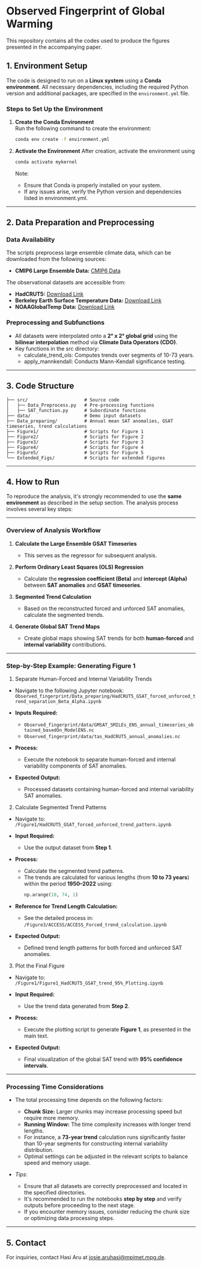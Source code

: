 # Observed Fingerprint of Global Warming

This repository contains all the codes used to produce the figures presented in the accompanying paper.

## 1. Environment Setup

The code is designed to run on a **Linux system** using a **Conda environment**. All necessary dependencies, including the required Python version and additional packages, are specified in the `environment.yml` file.

### Steps to Set Up the Environment

1. **Create the Conda Environment**  
   Run the following command to create the environment:

   ```bash
   conda env create -f environment.yml
   ```
2. **Activate the Environment**
    After creation, activate the environment using

    ```bash
    conda activate mykernel
    ```
    Note:
    - Ensure that Conda is properly installed on your system.
    - If any issues arise, verify the Python version and dependencies listed in environment.yml.
---
## 2. Data Preparation and Preprocessing

### Data Availability

The scripts preprocess large ensemble climate data, which can be downloaded from the following sources:

- **CMIP6 Large Ensemble Data:** [CMIP6 Data](https://aims2.llnl.gov/projects/cmip6/)

The observational datasets are accessible from:

- **HadCRUT5:** [Download Link](https://www.metoffice.gov.uk/hadobs/hadcrut5/data/HadCRUT.5.0.2.0/download.html)  
- **Berkeley Earth Surface Temperature Data:** [Download Link](https://berkeleyearth.org/data/)  
- **NOAAGlobalTemp Data:** [Download Link](https://www.ncei.noaa.gov/products/land-based-station/noaa-global-temp)  

### Preprocessing and Subfunctions

- All datasets were interpolated onto a **2° x 2° global grid** using the **bilinear interpolation** method via **Climate Data Operators (CDO)**.
- Key functions in the src directory:
    - calculate_trend_ols: Computes trends over segments of 10-73 years.
    - apply_mannkendall: Conducts Mann-Kendall significance testing.
---

## 3. Code Structure 

```
├── src/                     # Source code
│   ├── Data_Preprocess.py   # Pre-processing functions
│   ├── SAT_function.py      # Subordinate functions
├── data/                    # Demo input datasets
├── Data_preparing/          # Annual mean SAT anomalies, GSAT timeseries, trend calculations
├── Figure1/                 # Scripts for Figure 1
├── Figure2/                 # Scripts for Figure 2
├── Figure3/                 # Scripts for Figure 3
├── Figure4/                 # Scripts for Figure 4
├── Figure5/                 # Scripts for Figure 5
└── Extended_Figs/           # Scripts for extended figures
```
---
## 4. How to Run

To reproduce the analysis, it's strongly recommended to use the **same environment** as described in the setup section. The analysis process involves several key steps:

---

### **Overview of Analysis Workflow**

1. **Calculate the Large Ensemble GSAT Timeseries**  
   - This serves as the regressor for subsequent analysis.

2. **Perform Ordinary Least Squares (OLS) Regression**  
   - Calculate the **regression coefficient (Beta)** and **intercept (Alpha)** between **SAT anomalies** and **GSAT timeseries**.

3. **Segmented Trend Calculation**  
   - Based on the reconstructed forced and unforced SAT anomalies, calculate the segmented trends.

4. **Generate Global SAT Trend Maps**  
   - Create global maps showing SAT trends for both **human-forced** and **internal variability** contributions.

---
### **Step-by-Step Example: Generating Figure 1**

1. Separate Human-Forced and Internal Variability Trends  
- Navigate to the following Jupyter notebook:  
  `Observed_fingerprint/Data_preparing/HadCRUT5_GSAT_forced_unforced_trend_separation_Beta_Alpha.ipynb`

- **Inputs Required:**  
   - `Observed_fingerprint/data/GMSAT_SMILEs_ENS_annual_timeseries_obtained_basedOn_ModelENS.nc`  
   - `Observed_fingerprint/data/tas_HadCRUT5_annual_anomalies.nc`

- **Process:**  
   - Execute the notebook to separate human-forced and internal variability components of SAT anomalies.

- **Expected Output:**  
   - Processed datasets containing human-forced and internal variability SAT anomalies.


2. Calculate Segmented Trend Patterns  
- Navigate to:  
  `/Figure1/HadCRUT5_GSAT_forced_unforced_trend_pattern.ipynb`

- **Input Required:**  
   - Use the output dataset from **Step 1**.

- **Process:**  
   - Calculate the segmented trend patterns.  
   - The trends are calculated for various lengths (from **10 to 73 years**) within the period **1950–2022** using:  
     ```python
     np.arange(10, 74, 1)
     ```

- **Reference for Trend Length Calculation:**  
   - See the detailed process in:  
     `/Figure3/ACCESS/ACCESS_Forced_trend_calculation.ipynb`

- **Expected Output:**  
   - Defined trend length patterns for both forced and unforced SAT anomalies.

3. Plot the Final Figure 
- Navigate to:  
  `/Figure1/Figure1_HadCRUT5_GSAT_trend_95%_Plotting.ipynb`

- **Input Required:**  
   - Use the trend data generated from **Step 2**.

- **Process:**  
   - Execute the plotting script to generate **Figure 1**, as presented in the main text.

- **Expected Output:**  
   - Final visualization of the global SAT trend with **95% confidence intervals**.

---

### **Processing Time Considerations**

- The total processing time depends on the following factors:  
   - **Chunk Size:** Larger chunks may increase processing speed but require more memory.  
   - **Running Window:** The time complexity increases with longer trend lengths.  
   - For instance, a **73-year trend** calculation runs significantly faster than 10-year segments for constructing internal variability distribution.  
   - Optimal settings can be adjusted in the relevant scripts to balance speed and memory usage.

- *Tips*: 
    - Ensure that all datasets are correctly preprocessed and located in the specified directories.  
    - It's recommended to run the notebooks **step by step** and verify outputs before proceeding to the next stage.  
    - If you encounter memory issues, consider reducing the chunk size or optimizing data processing steps.

---
## 5. Contact
For inquiries, contact Hasi Aru at josie.aruhasi@mpimet.mpg.de.
